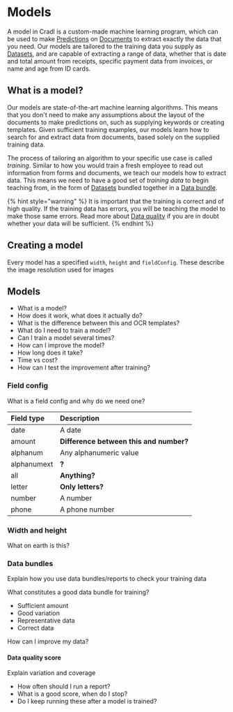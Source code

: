 # Models

A model in Cradl is a custom-made machine learning program, which can be used to make [Predictions](predictions.md) on [Documents](documents.md) to extract exactly the data that you need. Our models are tailored to the training data you supply as [Datasets](datasets.md), and are capable of extracting a range of data, whether that is date and total amount from receipts, specific payment data from invoices, or name and age from ID cards. 

## What is a model?

Our models are state-of-the-art machine learning algorithms. This means that you don't need to make any assumptions about the layout of the documents to make predictions on, such as supplying keywords or creating templates. Given sufficient training examples, our models learn how to search for and extract data from documents, based solely on the supplied training data.

The process of tailoring an algorithm to your specific use case is called _training_. Similar to how you would train a fresh employee to read out information from forms and documents, we teach our models how to extract data. This means we need to have a good set of _training data_ to begin teaching from, in the form of [Datasets](datasets.md) bundled together in a [Data bundle](training-data.md). 

{% hint style="warning" %}
It is important that the training is correct and of high quality. If the training data has errors, you will be teaching the model to make those same errors. Read more about [Data quality](training-data.md#data-quality) if you are in doubt whether your data will be sufficient.
{% endhint %}

## Creating a model

Every model has a specified `width`, `height` and `fieldConfig`. These describe the image resolution used for images 

## Models

* What is a model?
* How does it work, what does it actually do?
* What is the difference between this and OCR templates?
* What do I need to train a model?
* Can I train a model several times?
* How can I improve the model?
* How long does it take?
* Time vs cost?
* How can I test the improvement after training?

### Field config

What is a field config and why do we need one?

| Field type | Description |
| :--- | :--- |
| date | A date |
| amount | **Difference between this and number?** |
| alphanum | Any alphanumeric value |
| alphanumext | **?** |
| all | **Anything?** |
| letter | **Only letters?** |
| number | A number |
| phone | A phone number |

### Width and height

What on earth is this?

### Data bundles

Explain how you use data bundles/reports to check your training data

What constitutes a good data bundle for training?

* Sufficient amount
* Good variation
* Representative data
* Correct data

How can I improve my data?

#### Data quality score

Explain variation and coverage

* How often should I run a report?
* What is a good score, when do I stop?
* Do I keep running these after a model is trained?

